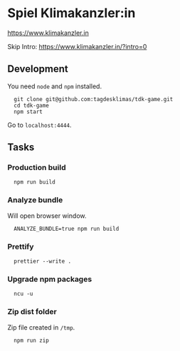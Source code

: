 # Spiel Klimakanzler:in

https://www.klimakanzler.in

Skip Intro: https://www.klimakanzler.in/?intro=0

## Development

You need `node` and `npm` installed.

```
  git clone git@github.com:tagdesklimas/tdk-game.git
  cd tdk-game
  npm start
```

Go to `localhost:4444`.

## Tasks

### Production build

```
  npm run build
```

### Analyze bundle

Will open browser window.

```
  ANALYZE_BUNDLE=true npm run build
```

### Prettify

```
  prettier --write .
```

### Upgrade npm packages

```
  ncu -u
```

### Zip dist folder

Zip file created in `/tmp`.

```
  npm run zip
```
